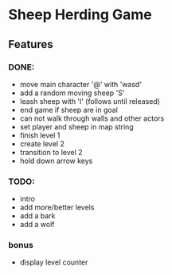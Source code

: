 # Sheep Herding Game

## Features

### DONE:

- move main character '@' with 'wasd'
- add a random moving sheep 'S'
- leash sheep with 'l' (follows until released)
- end game if sheep are in goal
- can not walk through walls and other actors
- set player and sheep in map string
- finish level 1
- create level 2
- transition to level 2
- hold down arrow keys

### TODO:

- intro
- add more/better levels
- add a bark
- add a wolf

### bonus
- display level counter